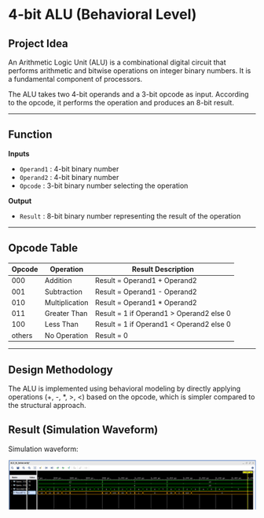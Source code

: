 # 4-bit ALU (Behavioral Level)

## Project Idea

An Arithmetic Logic Unit (ALU) is a combinational digital circuit that performs arithmetic and bitwise operations on integer binary numbers. It is a fundamental component of processors.

The ALU takes two 4-bit operands and a 3-bit opcode as input. According to the opcode, it performs the operation and produces an 8-bit result.

---

## Function

**Inputs**

* `Operand1` : 4-bit binary number
* `Operand2` : 4-bit binary number
* `Opcode` : 3-bit binary number selecting the operation

**Output**

* `Result` : 8-bit binary number representing the result of the operation

---

## Opcode Table

| Opcode | Operation      | Result Description                       |
| ------ | -------------- | ---------------------------------------- |
| 000    | Addition       | Result = Operand1 + Operand2             |
| 001    | Subtraction    | Result = Operand1 - Operand2             |
| 010    | Multiplication | Result = Operand1 \* Operand2            |
| 011    | Greater Than   | Result = 1 if Operand1 > Operand2 else 0 |
| 100    | Less Than      | Result = 1 if Operand1 < Operand2 else 0 |
| others | No Operation   | Result = 0                               |

---

## Design Methodology

The ALU is implemented using behavioral modeling by directly applying operations (+, -, *, >, <) based on the opcode, which is simpler compared to the structural approach.

## Result (Simulation Waveform)

Simulation waveform:

![Waveform](./waveform/waveform.png)
